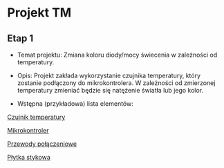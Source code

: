 # Projekt TM



## Etap 1

- Temat projektu: Zmiana koloru diody/mocy świecenia w zależności od temperatury. 

- Opis: Projekt zakłada wykorzystanie czujnika temperatury, który zostanie podłączony do mikrokontrolera. W zależności od zmierzonej temperatury zmieniać będzie się natężenie światła lub jego kolor. 

- Wstępna (przykładowa) lista elementów:

[Czujnik temperatury](https://kamami.pl/czujniki-temperatury/557602-analogowy-czujnik-temperatury-tmp36gt9z.html)

[Mikrokontroler](https://botland.com.pl/arduino-seria-podstawowa-oryginalne-plytki/1060-arduino-uno-rev3-a000066-8058333490090.html)

[Przewody połączeniowe](https://botland.com.pl/przewody-polaczeniowe/9732-przewody-polaczeniowe-mesko-meskie-10cm-40szt.html)

[Płytka stykowa](https://botland.com.pl/plytki-stykowe/56-plytka-stykowa-400-otworow.html)